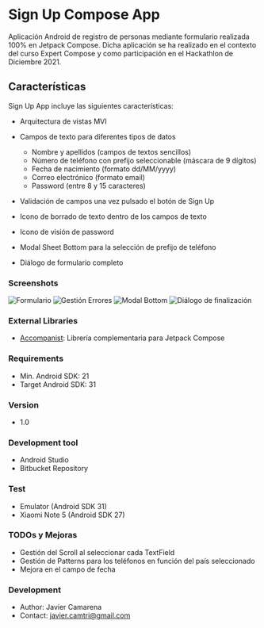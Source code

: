 # Sign Up Compose App
 
Aplicación Android de registro de personas mediante formulario realizada 100% en Jetpack Compose.
Dicha aplicación se ha realizado en el contexto del curso Expert Compose y como participación en el Hackathlon de Diciembre 2021. 
 
## Características
Sign Up App incluye las siguientes características:
* Arquitectura de vistas MVI 
* Campos de texto para diferentes tipos de datos
  * Nombre y apellidos (campos de textos sencillos)
  * Número de teléfono con prefijo seleccionable (máscara de 9 dígitos)
  * Fecha de nacimiento (formato dd/MM/yyyy)
  * Correo electrónico (formato email)
  * Password (entre 8 y 15 caracteres)
  
* Validación de campos una vez pulsado el botón de Sign Up
* Icono de borrado de texto dentro de los campos de texto
* Icono de visión de password
* Modal Sheet Bottom para la selección de prefijo de teléfono
* Diálogo de formulario completo
 
### Screenshots

![Formulario](https://bitbucket.org/javi_hetfield/signupcompose/src/master/screenshots/initial_layout.png)
![Gestión Errores](https://bitbucket.org/javi_hetfield/signupcompose/src/master/screenshots/error_layout.png)
![Modal Bottom](https://bitbucket.org/javi_hetfield/signupcompose/src/master/screenshots/modal_layout.png)
![Diálogo de finalización](https://bitbucket.org/javi_hetfield/signupcompose/src/master/screenshots/dialog_layout.png)

### External Libraries
 
* [Accompanist](https://github.com/google/accompanist): Librería complementaria para Jetpack Compose
 
### Requirements
* Min. Android SDK: 21
* Target Android SDK: 31
 
### Version
* 1.0
 
### Development tool

* Android Studio
* Bitbucket Repository

### Test

* Emulator (Android SDK 31)
* Xiaomi Note 5 (Android SDK 27)

### TODOs y Mejoras

* Gestión del Scroll al seleccionar cada TextField
* Gestión de Patterns para los teléfonos en función del país seleccionado
* Mejora en el campo de fecha
 
### Development
 
* Author: Javier Camarena
* Contact: javier.camtri@gmail.com